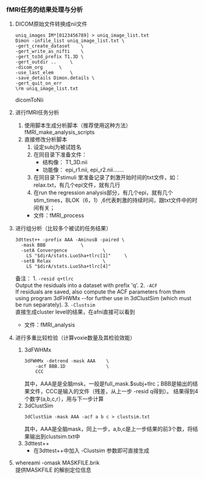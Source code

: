 ### fMRI任务的结果处理与分析
1. DICOM原始文件转换成nii文件
    ```
    uniq_images IM*[0123456789] > uniq_image_list.txt
    Dimon -infile_list uniq_image_list.txt \
	-gert_create_dataset	\
	-gert_write_as_nifti	\
	-gert_to3d_prefix T1.3D	\
	-gert_outdir ..		\
	-dicom_org		\
	-use_last_elem		\
	-save_details Dimon.details	\
	-gert_quit_on_err  
    \rm uniq_image_list.txt
    ```
    dicomToNii

2. 进行fMRI任务分析
    1. 使用脚本生成分析脚本（推荐使用这种方法）
        fMRI_make_analysis_scripts
    2. 直接修改分析脚本
        1. 设定subj为被试姓名
        2. 在同目录下准备文件：
            * 结构像： T1_3D.nii
            * 功能像： epi_r1.nii, epi_r2.nii.......
        3. 在同目录下stimuli 里准备记录了刺激开始时间的txt文件，如：relax.txt，有几个epi文件，就有几行
        4. 在run the regression analysis部分，有几个epi，就有几个stim_times，BLOK（6，1）,6代表刺激的持续时间，跟txt文件中的时间有关；
        * 文件：fMRI_process
    
3. 进行组分析（比较多个被试的任务结果）
    ```
    3dttest++ -prefix AAA -AminusB -paired \
	  -mask BBB				\
	  -setA Convergence				\
	  	LS "$dirA/stats.LuoSha+tlrc[1]"		\
	  -setB Relax					\
		LS "$dirA/stats.LuoSha+tlrc[4]"	
    ```
    备注：
        1. `-resid q+tlrc`  
        Output the residuals into a dataset with prefix 'q'.
        2. `-ACF`   
        If residuals are saved, also compute the ACF parameters from them using program 3dFHWMx --for further use in 3dClustSim (which must be run separately).
        3. `-Clustsim`  
        直接生成cluster level的结果，在afni直接可以看到
    * 文件：fMRI_analysis    

4. 进行多重比较检验（计算voxie数量及其检验效能）
    1. 3dFWHMx  
        ```
        3dFWHMx -detrend -mask AAA    \
            -acf BBB.1D               \
            CCC
        ```
        其中，AAA是是全脑msk，一般是full_mask.$subj+tlrc；BBB是输出的结果文件，CCC是输入的文件（残差，从上一步 -resid q得到）。
        结果得到4个数字(a,b,c,r），用与下一步计算
    2. 3dClustSim   
        ```
        3dClustSim -mask AAA -acf a b c > clustsim.txt
        ```
        其中，AAA是全脑mask，同上一步，a,b,c是上一步结果的前3个数，将结果输出到clustsim.txt中
    3. 3dttest++    
        * 在3dttest++中加入 -Clustsim 参数即可直接生成 
4. whereami -omask MASKFILE.brik    
    提供MASKFILE 的解剖定位信息